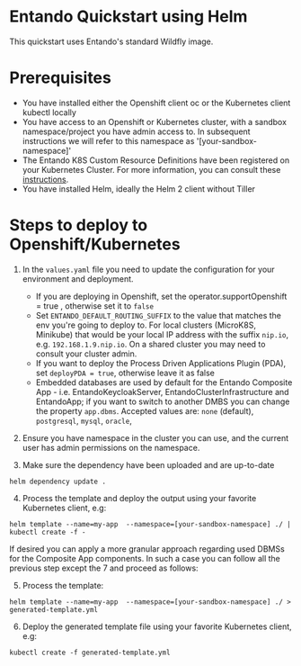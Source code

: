 # Entando Quickstart using Helm

This quickstart uses Entando's standard Wildfly image.

# Prerequisites

  - You have installed either the Openshift client oc or the Kubernetes client kubectl locally
  - You have access to an Openshift or Kubernetes cluster, with a sandbox namespace/project you have admin access to. In subsequent instructions we will refer to this namespace as '[your-sandbox-namespace]'
  - The Entando K8S Custom Resource Definitions have been registered on your Kubernetes Cluster. For more information, you can consult these [instructions](https://github.com/entando-k8s/entando-k8s-custom-model/blob/master/src/main/resources/crd/README.md).
  - You have installed Helm, ideally the Helm 2 client without Tiller


# Steps to deploy to Openshift/Kubernetes

1. In the `values.yaml` file you need to update the configuration for your environment and deployment.

    - If you are deploying in Openshift, set the operator.supportOpenshift = true , otherwise set it to `false`
    - Set `ENTANDO_DEFAULT_ROUTING_SUFFIX` to the value that matches the env you're going to deploy to. For local clusters (MicroK8S, Minikube) that would be your local IP address with the suffix `nip.io`, e.g. `192.168.1.9.nip.io`. On a shared cluster you may need to consult your cluster admin.
   - If you want to deploy the Process Driven Applications Plugin (PDA), set `deployPDA = true`, otherwise leave it as false
    - Embedded databases are used by default for the Entando Composite App - i.e. EntandoKeycloakServer, EntandoClusterInfrastructure and EntandoApp; if you want to switch to another DMBS you can change the property `app.dbms`. Accepted values are: `none` (default), `postgresql`, `mysql`, `oracle`,

2. Ensure you have namespace in the cluster you can use, and the current user has admin permissions on the namespace.
3. Make sure the dependency have been uploaded and are up-to-date
```
helm dependency update .
```
4. Process the template and deploy the output using your favorite Kubernetes client, e.g:
```
helm template --name=my-app  --namespace=[your-sandbox-namespace] ./ | kubectl create -f -
```

If desired you can apply a more granular approach regarding used DBMSs for the Composite App components. In such a case you can follow all the previous step except the 7 and proceed as follows:

5. Process the template:
```
helm template --name=my-app  --namespace=[your-sandbox-namespace] ./ > generated-template.yml
```

6. Deploy the generated template file using your favorite Kubernetes client, e.g:
```
kubectl create -f generated-template.yml
```
